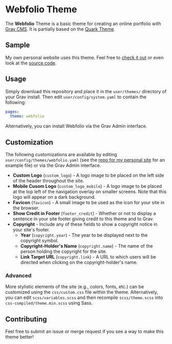 # Webfolio Theme

The **Webfolio** Theme is a basic theme for creating an online portfolio with [Grav CMS](http://github.com/getgrav/grav). It is partially based on the [Quark Theme](https://github.com/getgrav/grav-theme-quark).

## Sample

My own personal website uses this theme. Feel free to [check it out](https://jasoncarloscox.com) or even look at the [source code](https://gitlab.com/jasonccox/personal-site).

## Usage

Simply download this repository and place it in the `user/themes/` directory of your Grav install. Then edit `user/config/system.yaml` to contain the following:
```yaml
pages:
  theme: webfolio
```

Alternatively, you can install Webfolio via the Grav Admin interface.

## Customization

The following customizations are available by editing `user/config/themes/webfolio.yaml` (see the [repo for my personal site](https://gitlab.com/jasonccox/personal-site) for an example file) or via the Grav Admin interface.

- **Custom Logo** (`custom_logo`) - A logo image to be placed on the left side of the header throughout the site.
- **Mobile Cusom Logo** (`custom_logo_mobile`) - A logo image to be placed at the top left of the navigation overlay on smaller screens. Note that this logo will appear on a dark background.
- **Favicon** (`favicon`) - A small image to be used as the icon for your site in the browser.
- **Show Credit in Footer** (`footer_credit`) - Whether or not to display a sentence in your site footer giving credit to this theme and to Grav.
- **Copyright** - Include any of these fields to show a copyright notice in your site's footer.
  - **Year** (`copyright.year`) - The year to be displayed next to the copyright symbol.
  - **Copyright-Holder's Name** (`copyright.name`) - The name of the person holding the copyright for the site.
  - **Link Target URL** (`copyright.link`) - A URL to which users will be directed when clicking on the copyright-holder's name.

### Advanced

More stylistic elements of the site (e.g., colors, fonts, etc.) can be customized using the `css/custom.css` file within the theme. Alternatively, you can edit `scss/variables.scss` and then recompile `scss/theme.scss` into `css-compiled/theme.min.scss` using Sass.

## Contributing

Feel free to submit an issue or merge request if you see a way to make this theme better!
